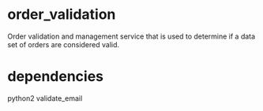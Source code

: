 # order_validation
Order validation and management service  that is used to determine if a data 
set of orders are considered valid.

# dependencies
python2
validate_email
